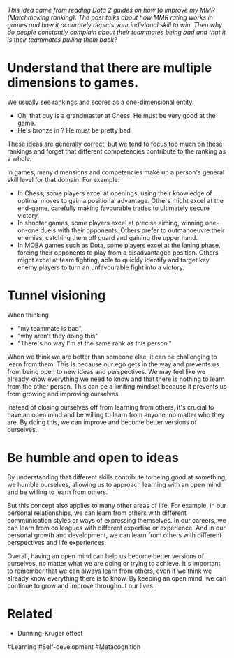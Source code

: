 *This idea came from reading Dota 2 guides on how to improve my MMR (Matchmaking ranking). The post talks about how MMR rating works in games and how it accurately depicts your individual skill to win. Then why do people constantly complain about their teammates being bad and that it is their teammates pulling them back?*

# Understand that there are multiple dimensions to games.

We usually see rankings and scores as a one-dimensional entity. 
- Oh, that guy is a grandmaster at Chess. He must be very good at the game.
- He's bronze in <insert game here/>? He must be pretty bad

These ideas are generally correct, but we tend to focus too much on these rankings and forget that different competencies contribute to the ranking as a whole.

In games, many dimensions and competencies make up a person's general skill level for that domain. For example:
- In Chess, some players excel at openings, using their knowledge of optimal moves to gain a positional advantage. Others might excel at the end-game, carefully making favourable trades to ultimately secure victory.
- In shooter games, some players excel at precise aiming, winning one-on-one duels with their opponents. Others prefer to outmanoeuvre their enemies, catching them off guard and gaining the upper hand.
- In MOBA games such as Dota, some players excel at the laning phase, forcing their opponents to play from a disadvantaged position. Others might excel at team fighting, able to quickly identify and target key enemy players to turn an unfavourable fight into a victory.

# Tunnel visioning

When thinking
- "my teammate is bad",
- "why aren't they doing this"
- "There's no way I'm at the same rank as this person."

When we think we are better than someone else, it can be challenging to learn from them. This is because our ego gets in the way and prevents us from being open to new ideas and perspectives. We may feel like we already know everything we need to know and that there is nothing to learn from the other person. This can be a limiting mindset because it prevents us from growing and improving ourselves. 

Instead of closing ourselves off from learning from others, it's crucial to have an open mind and be willing to learn from anyone, no matter who they are. By doing this, we can improve and become better versions of ourselves.

# Be humble and open to ideas

By understanding that different skills contribute to being good at something, we humble ourselves, allowing us to approach learning with an open mind and be willing to learn from others.

But this concept also applies to many other areas of life. For example, in our personal relationships, we can learn from others with different communication styles or ways of expressing themselves. In our careers, we can learn from colleagues with different expertise or experience. And in our personal growth and development, we can learn from others with different perspectives and life experiences.

Overall, having an open mind can help us become better versions of ourselves, no matter what we are doing or trying to achieve. It's important to remember that we can always learn from others, even if we think we already know everything there is to know. By keeping an open mind, we can continue to grow and improve throughout our lives.

# Related
- Dunning-Kruger effect

#Learning
#Self-development
#Metacognition 
